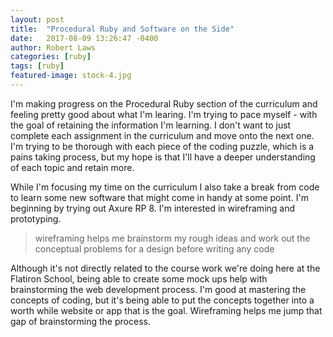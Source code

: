 ```yaml
---
layout: post
title:  "Procedural Ruby and Software on the Side"
date:   2017-08-09 13:26:47 -0400
author: Robert Laws
categories: [ruby]
tags: [ruby]
featured-image: stock-4.jpg
---
```

I'm making progress on the Procedural Ruby section of the curriculum and feeling pretty good about what I'm learing. I'm trying to pace myself - with the goal of retaining the information I'm learning. <!-- more -->I don't want to just complete each assignment in the curriculum and move onto the next one. I'm trying to be thorough with each piece of the coding puzzle, which is a pains taking process, but my hope is that I'll have a deeper understanding of each topic and retain more.

While I'm focusing my time on the curriculum I also take a break from code to learn some new software that might come in handy at some point. I'm beginning by trying out Axure RP 8. I'm interested in wireframing and prototyping.

> wireframing helps me brainstorm my rough ideas and work out the conceptual problems for a design before writing any code

Although it's not directly related to the course work we're doing here at the Flatiron School, being able to create some mock ups help with brainstorming the web development process. I'm good at mastering the concepts of coding, but it's being able to put the concepts together into a worth while website or app that is the goal. Wireframing helps me jump that gap of brainstorming the process.
